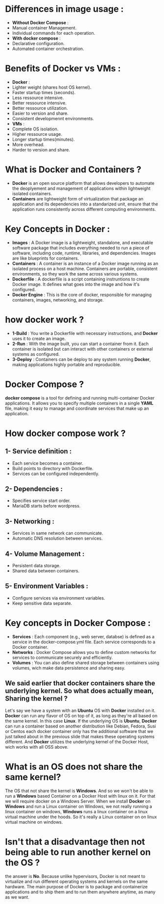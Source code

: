 # Differences in image usage :
- **Without Docker Compose** :
- Manual container Management.
- Individual commands for each operation.
- **With docker compose** :
- Declarative configuration.
- Automated container orchestration.

# Benefits of Docker vs VMs :
- **Docker** :
- Lighter weight (shares host OS kernel).
- Faster startup times (seconds).
- Less ressource intensive.
- Better ressource intensive.
- Better ressource utilization.
- Easier to version and share.
- Consistent developmennt environments.
- **VMs** :
- Complete OS isolation.
- Higher ressource usage.
- Longer startup times(minutes).
- More overhead.
- Harder to version and share.


# What is Docker and Containers ?
- **Docker** is an open source platform that allows developers to automate the deoplyement and management of applications within lightweight isolated containers.
- **Containers** are lightweight form of virtualization that package an application and its dependencies into a standarized unit, ensure that the application runs consistently across different computing environments.

# Key Concepts in Docker :
- **Images** : A Docker image is a lightweight, standalone, and executable software package that includes everything needed to run a piece of software, including code, runtime, libraries, and dependencies. Images are like blueprints for containers.
- **Containers** : A container is an instance of a Docker image running as an isolated process on a host machine. Containers are portable, consistent environments, so they work the same across various systems.
- **Dockerfile** : A dockerfile is a script containing instruntions to create Docker image. It defines what goes into the image and how it's configured.
- **Docker Engine** : This is the core of docker, responsible for managing containers, images, networking, and storage.

# how docker work ?
- **1-Build** : You write a Dockerfile with necessary instructions, and **Docker** uses it to create an image.
- **2-Run** : With the image built, you can start a container from it. Each container is isolated but can interact with other containers or external systems as configured.
- **3-Deploy** : Containers can be deploy to any system running **Docker**, making applications highly portable and reproducible.

# Docker Compose ?
**docker compose** is a tool for defining and running multi-container Docker applications. It allows you to specify multiple containers in a single **YAML** file, making it easy to manage and coordinate services that make up an application.

# How docker compose work ?
## 1- Service definition :
- Each service becomes a container.
- Build points to directory with Dockerfile.
- Services can be configured independently.
## 2- Dependencies :
- Specifies service start order.
- MariaDB starts before wordpress.
## 3- Networking :
- Services in same network can communicate.
- Automatic DNS resolution between services.
## 4- Volume Management :
- Persistent data storage.
- Shared data between containers.
## 5- Environment Variables :
- Configure services via environment variables.
- Keep sensitive data separate.

# Key concepts in Docker Compose :
- **Services** : Each component (e.g., web server, databse) is defined as a service in the docker-compose.yml file. Each service corresponds to a Docker container.
- **Networks** : Docker Compose allows you to define custom networks for services to communicate securely and efficiently.
- **Volumes** : You can also define shared storage between containers using volumes, wich make data persistence and sharing easy.

## We said earlier that docker containers share  the underlying kernel. So what does actually mean, Sharing the kernel ?
Let's say we have a system with an **Ubuntu** OS with **Docker** installed on it.
**Docker** can run any flavor of OS on top of it, as long as they're all based on the same kernel. In this case **Linux**. If the underlying OS is **Ubuntu**, **Docker** can run a container based on another distribution like Debian, Fedora, Susi or Centos each docker container only has the additional software that we just talked about in the previous slide that makes these operating systems different. And **Docker** utilizes the underlying kernel of the Docker Host, wich works with all OSS above.

# What is an OS does not share the same kernel?
The OS that not share the kernel is **Windows**. And so we won't be able to run a **Windows** based Container on a Docker Host with linux on it. For that we will require docker on a Windows Server.
When we install **Docker** on **Windows** and run a Linux container on Windows, we not really running a linux container on windows, **Windows** runs a linux container on a linux virtual machine under the hoods. So it's really a Linux container on on linux virtual machine on windows.

# Isn't that a disadvantage then not being able to run another kernel on the OS ?
the answer is **No**. Because unlike hypervisors, Docker is not meant to virtualize and run different operating systems and kernels on the same hardware. The main purpose of Docker is to package and containerize applications and to ship them and to run them anywhere anytime, as many as we want. 